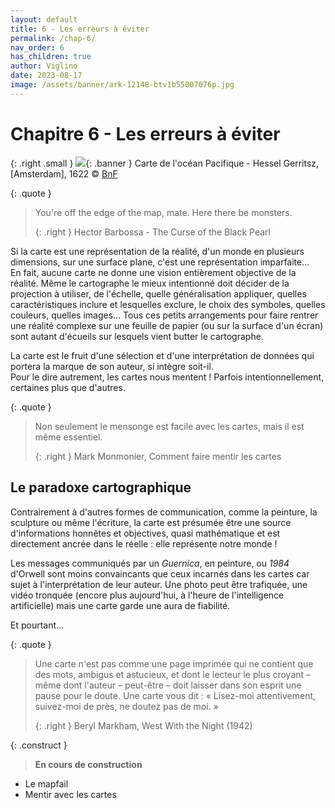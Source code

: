 ```yaml
---
layout: default
title: 6 - Les erreurs à éviter
permalink: /chap-6/
nav_order: 6
has_children: true
author: Viglino
date: 2023-08-17
image: /assets/banner/ark-12148-btv1b55007076p.jpg
---
```

# Chapitre 6 - Les erreurs à éviter

{: .right .small }
![](/Macarte-MI/assets/banner/ark-12148-btv1b55007076p.jpg){: .banner }
Carte de l'océan Pacifique - Hessel Gerritsz, [Amsterdam], 1622 &copy; [BnF](https://gallica.bnf.fr/ark:/12148/btv1b55007076p)

{: .quote }
> You're off the edge of the map, mate. Here there be monsters.
>
> {: .right }
> Hector Barbossa - The Curse of the Black Pearl

<!--

- Mais ! C'est mon Navire ! Et c'est mes cartes !
- Ce qui fait de toi... l'homme aux cartes !
Pirates Des Caraïbes, Jusqu'au Bout Du Monde - Jack et Barbossa

-->

Si la carte est une représentation de la réalité, d'un monde en plusieurs dimensions, sur une surface plane, c'est une représentation imparfaite...   
En fait, aucune carte ne donne une vision entièrement objective de la réalité. Même le cartographe le mieux intentionné doit décider de la projection à utiliser, de l'échelle, quelle généralisation appliquer, quelles caractéristiques inclure et lesquelles exclure, le choix des symboles, quelles couleurs, quelles images... Tous ces petits arrangements pour faire rentrer une réalité complexe sur une feuille de papier (ou sur la surface d'un écran) sont autant d'écueils sur lesquels vient butter le cartographe.

La carte est le fruit d'une sélection et d'une interprétation de données qui portera la marque de son auteur, si intègre soit-il.   
Pour le dire autrement, les cartes nous mentent ! Parfois intentionnellement, certaines plus que d'autres.

{: .quote }
> Non seulement le mensonge est facile avec les cartes, mais il est même essentiel.
>
> {: .right }
> Mark Monmonier, Comment faire mentir les cartes

## Le paradoxe cartographique

Contrairement à d'autres formes de communication, comme la peinture, la sculpture ou même l'écriture, la carte est présumée être une source d'informations honnêtes et objectives, quasi mathématique et est directement ancrée dans le réelle : elle représente notre monde !

Les messages communiqués par un *Guernica*, en peinture, ou *1984* d'Orwell sont moins convaincants que ceux incarnés dans les cartes car sujet à l'interprétation de leur auteur. Une photo peut être trafiquée, une vidéo tronquée (encore plus aujourd'hui, à l'heure de l'intelligence artificielle) mais une carte garde une aura de fiabilité. 

Et pourtant...

{: .quote }
> Une carte n'est pas comme une page imprimée qui ne contient que des mots, ambigus et astucieux, et dont le lecteur le plus croyant – même dont l'auteur – peut-être – doit laisser dans son esprit une pause pour le doute. Une carte vous dit : « Lisez-moi attentivement, suivez-moi de près, ne doutez pas de moi. » 
>
> {: .right }
> Beryl Markham, West With the Night (1942)

{: .construct }
> **En cours de construction**

* Le mapfail
* Mentir avec les cartes
